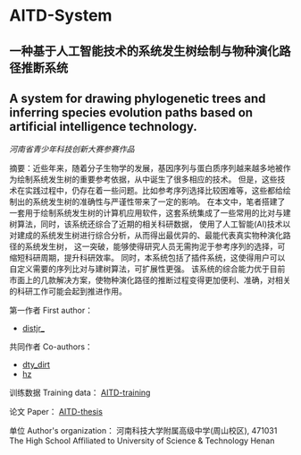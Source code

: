 # AITD-System
## 一种基于人工智能技术的系统发生树绘制与物种演化路径推断系统
## A system for drawing phylogenetic trees and inferring species evolution paths based on artificial intelligence technology.

_河南省青少年科技创新大赛参赛作品_

摘要：近些年来，随着分子生物学的发展，基因序列与蛋白质序列越来越多地被作为绘制系统发生树的重要参考依据，从中诞生了很多相应的技术。
    但是，这些技术在实践过程中，仍存在着一些问题。比如参考序列选择比较困难等，这些都给绘制出的系统发生树的准确性与严谨性带来了一定的影响。
    在本文中，笔者搭建了一套用于绘制系统发生树的计算机应用软件，这套系统集成了一些常用的比对与建树算法，同时，该系统还综合了近期的相关科研数据，
    使用了人工智能(AI)技术以对建成的系统发生树进行综合分析，从而得出最优异的、最能代表真实物种演化路径的系统发生树，
    这一突破，能够使得研究人员无需拘泥于参考序列的选择，可缩短科研周期，提升科研效率。
    同时，本系统包括了插件系统，这使得用户可以自定义需要的序列比对与建树算法，可扩展性更强。
    该系统的综合能力优于目前市面上的几款解决方案，使物种演化路径的推断过程变得更加便利、准确，对相关的科研工作可能会起到推进作用。

第一作者 First author：
- [distjr_](https://github.com/ruufly)
  
共同作者 Co-authors：
- [dty_dirt](https://github.com/dytdirt)
- [hz]()


训练数据 Training data：
[AITD-training](https://github.com/ruufly/AITD-training)

论文 Paper：
[AITD-thesis](https://github.com/ruufly/AITD-thesis)


单位 Author's organization：
河南科技大学附属高级中学(周山校区), 471031
The High School Affiliated to University of Science & Technology Henan

